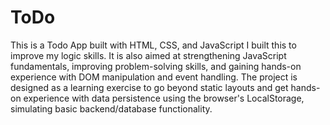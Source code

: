 # ToDo
This is a Todo App built with HTML, CSS,  and JavaScript I built this to improve my logic skills. It is also aimed at strengthening JavaScript fundamentals, improving problem-solving skills, and gaining hands-on experience with DOM manipulation and event handling. 
The project is designed as a learning exercise to go beyond static layouts and get hands-on experience with data persistence using the browser's LocalStorage, simulating basic backend/database functionality.
